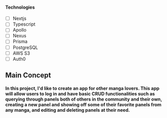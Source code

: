 #### Technologies

- [ ] Nextjs
- [ ] Typescript
- [ ] Apollo
- [ ] Nexus
- [ ] Prisma
- [ ] PostgreSQL
- [ ] AWS S3
- [ ] Auth0

## Main Concept

#### In this project, I'd like to create an app for other manga lovers. This app will allow users to log in and have basic CRUD functionalities such as querying through panels both of others in the community and their own, creating a new panel and showing off some of their favorite panels from any manga, and editing and deleting panels at their need. 
